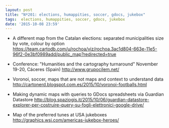 ```yaml
---
layout: post
title: "Nº201: elections, humappities, soccer, gdocs, jukebox"
tags:  elections, humappities, soccer, gdocs, jukebox
date: '2015-10-08 23:59'
---
```


* A different map from the Catalan elections: separated municipalities size by vote, colour by option
  https://team.cartodb.com/u/rochoa/viz/rochoa.3ac1d804-663e-11e5-96f2-0e3bf0989add/public_map?redirected=true

* Conference: "Humanities and the cartography turnaround" November 19-20, Cáceres (Spain)
  http://www.grupocilem.net/

* Voronoi, soccer, maps that are not maps and context to understand data
  http://cartonerd.blogspot.com.es/2015/10/voronoi-footballs.html

* Making dynamic maps with queries to GDocs spreadsheets via Guardian Datastore
  http://blog.spaziogis.it/2015/10/06/guardian-datastore-explorer-per-costruire-query-su-fogli-elettronici-google-drive/

* Map of the preferred tunes at USA jukeboxes
  http://graphics.wsj.com/americas-jukebox-heroes/
